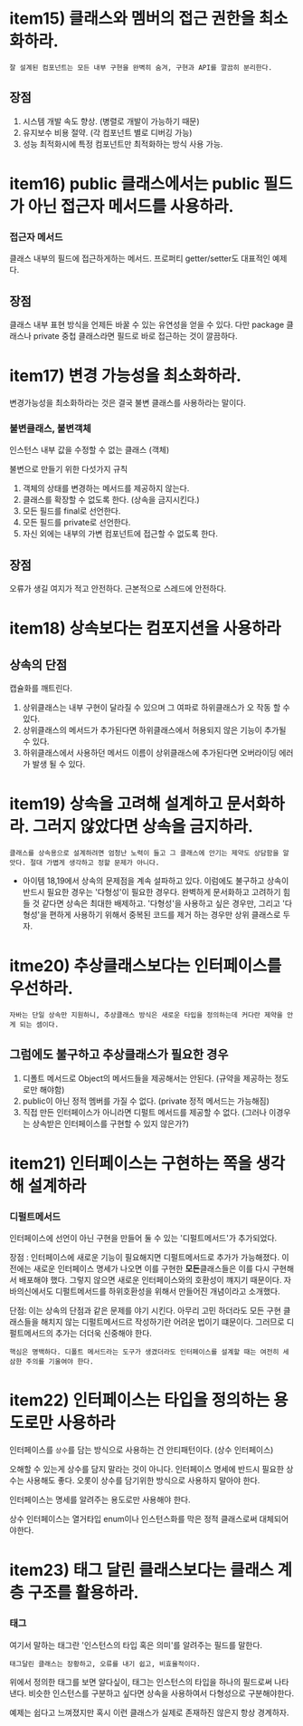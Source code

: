 # item15) 클래스와 멤버의 접근 권한을 최소화하라.

`잘 설계된 컴포넌트는 모든 내부 구현을 완벽히 숨겨, 구현과 API를 깔끔히 분리한다.`

## 장점
1. 시스템 개발 속도 향상. (병렬로 개발이 가능하기 때문)
2. 유지보수 비용 절약. (각 컴포넌트 별로 디버깅 가능)
3. 성능 최적화시에 특정 컴포넌트만 최적화하는 방식 사용 가능.

# item16) public 클래스에서는 public 필드가 아닌 접근자 메서드를 사용하라.

### 접근자 메서드
클래스 내부의 필드에 접근하게하는 메서드. 프로퍼티 getter/setter도 대표적인 예제다.

## 장점
클래스 내부 표현 방식을 언제든 바꿀 수 있는 유연성을 얻을 수 있다.
다만 package 클래스나 private 중첩 클래스라면 필드로 바로 접근하는 것이 깔끔하다.

# item17) 변경 가능성을 최소화하라.
변경가능성을 최소화하라는 것은 결국 불변 클래스를 사용하라는 말이다.

### 불변클래스, 불변객체
인스턴스 내부 값을 수정할 수 없는 클래스 (객체)

불변으로 만들기 위한 다섯가지 규칙
1. 객체의 상태를 변경하는 메서드를 제공하지 않는다.
2. 클래스를 확장할 수 없도록 한다. (상속을 금지시킨다.)
3. 모든 필드를 final로 선언한다.
4. 모든 필드를 private로 선언한다.
5. 자신 외에는 내부의 가변 컴포넌트에 접근할 수 없도록 한다.

## 장점
오류가 생길 여지가 적고 안전하다. 근본적으로 스레드에 안전하다.

# item18) 상속보다는 컴포지션을 사용하라

## 상속의 단점
캡슐화를 깨트린다.
1. 상위클래스는 내부 구현이 달라질 수 있으며 그 여파로 하위클래스가 오 작동 할 수 있다.
2. 상위클래스의 메서드가 추가된다면 하위클래스에서 허용되지 않은 기능이 추가될 수 있다.
3. 하위클래스에서 사용하던 메서드 이름이 상위클래스에 추가된다면 오버라이딩 에러가 발생 될 수 있다.

# item19) 상속을 고려해 설계하고 문서화하라. 그러지 않았다면 상속을 금지하라.
`클래스를 상속용으로 설계하려면 엄청난 노력이 들고 그 클래스에 안기는 제약도 상담함을 알앗다. 절대 가볍게 생각하고 정할 문제가 아니다.`

- 아이템 18,19에서 상속의 문제점을 계속 설파하고 있다. 이럼에도 불구하고 상속이 반드시 필요한 경우는 '다형성'이 필요한 경우다. 완벽하게 문서화하고 고려하기 힘들 것 같다면 상속은 최대한 배제하고. '다형성'을 사용하고 싶은 경우만, 그리고 '다형성'을 편하게 사용하기 위해서 중복된 코드를 제거 하는 경우만 상위 클래스로 두자.

# itme20) 추상클래스보다는 인터페이스를 우선하라.
`자바는 단일 상속만 지원하니, 추상클래스 방식은 새로운 타입을 정의하는데 커다란 제약을 안게 되는 셈이다.`

## 그럼에도 불구하고 추상클래스가 필요한 경우
1. 디폴트 메서드로 Object의 메서드들을 제공해서는 안된다. (규약을 제공하는 정도로만 해야함)
2. public이 아닌 정적 멤버를 가질 수 없다. (private 정적 메서드는 가능해짐)
3. 직접 만든 인터페이스가 아니라면 디펄트 메서드를 제공할 수 없다. (그러나 이경우는 상속받은 인터페이스를 구현할 수 있지 않은가?)

# item21) 인터페이스는 구현하는 쪽을 생각해 설계하라

### 디펄트메서드
인터페이스에 선언이 아닌 구현을 만들어 둘 수 있는 '디펄트메서드'가 추가되었다.

장점 : 인터페이스에 새로운 기능이 필요해지면 디펄트메서드로 추가가 가능해졌다. 이전에는 새로운 인터페이스 명세가 나오면 이를 구현한 **모든**클래스들은 이를 다시 구현해서 배포해야 했다. 그렇지 않으면 새로운 인터페이스와의 호환성이 꺠지기 때문이다. 자바의신에서도 디펄트메서드를 하위호환성을 위해서 만들어진 개념이라고 소개했다.

단점: 이는 상속의 단점과 같은 문제를 야기 시킨다. 아무리 고민 하더라도 모든 구현 클래스들을 해치지 않는 디펄트메서드르 작성하기란 어려운 법이기 떄문이다. 그러므로 디펄트메서드의 추가는 더더욱 신중해야 한다.

`핵심은 명백하다. 디폴트 메서드라는 도구가 생겼더라도 인터페이스를 설계할 때는 여전히 세삼한 주의를 기울여야 한다.`

# item22) 인터페이스는 타입을 정의하는 용도로만 사용하라

인터페이스를 `상수`를 담는 방식으로 사용하는 건 안티패턴이다. (상수 인터페이스)

오해할 수 있는게 상수를 담지 말라는 것이 아니다. 인터페이스 명세에 반드시 필요한 상수는 사용해도 좋다. 오롯이 상수를 담기위한 방식으로 사용하지 말아야 한다.

인터페이스는 명세를 알려주는 용도로만 사용해야 한다.

상수 인터페이스는 열거타입 enum이나 인스턴스화를 막은 정적 클래스로써 대체되어야한다.

# item23) 태그 달린 클래스보다는 클래스 계층 구조를 활용하라.

### 태그
여기서 말하는 태그란 '인스턴스의 타입 혹은 의미'를 알려주는 필드를 말한다.

`태그달린 클래스는 장황하고, 오류를 내기 쉽고, 비효율적이다.`

위에서 정의한 태그를 보면 알다싶이, 태그는 인스턴스의 타입을 하나의 필드로써 나타낸다. 비슷한 인스턴스를 구분하고 싶다면 상속을 사용하여서 다형성으로 구분해야한다.

예제는 쉽다고 느껴졌지만 혹시 이런 클래스가 실제로 존재하진 않은지 항상 경계하자.
